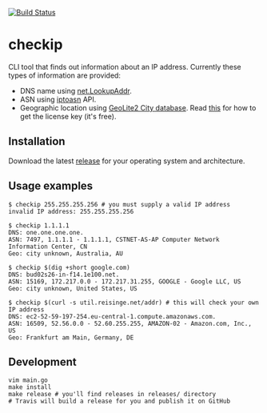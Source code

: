 [![Build Status](https://travis-ci.org/jreisinger/checkip.svg?branch=master)](https://travis-ci.org/jreisinger/checkip)

# checkip

CLI tool that finds out information about an IP address. Currently these types of information are provided:

* DNS name using [net.LookupAddr](https://golang.org/pkg/net/#LookupAddr).
* ASN using [iptoasn](https://iptoasn.com/) API.
* Geographic location using [GeoLite2 City database](https://dev.maxmind.com/geoip/geoip2/geolite2/). Read [this](https://dev.maxmind.com/geoip/geoip2/geolite2/#Download_Access) for how to get the license key (it's free).

## Installation

Download the latest [release](https://github.com/jreisinger/checkip/releases) for your operating system and architecture.

## Usage examples

```
$ checkip 255.255.255.256 # you must supply a valid IP address
invalid IP address: 255.255.255.256

$ checkip 1.1.1.1
DNS: one.one.one.one.
ASN: 7497, 1.1.1.1 - 1.1.1.1, CSTNET-AS-AP Computer Network Information Center, CN
Geo: city unknown, Australia, AU

$ checkip $(dig +short google.com)
DNS: bud02s26-in-f14.1e100.net.
ASN: 15169, 172.217.0.0 - 172.217.31.255, GOOGLE - Google LLC, US
Geo: city unknown, United States, US

$ checkip $(curl -s util.reisinge.net/addr) # this will check your own IP address
DNS: ec2-52-59-197-254.eu-central-1.compute.amazonaws.com.
ASN: 16509, 52.56.0.0 - 52.60.255.255, AMAZON-02 - Amazon.com, Inc., US
Geo: Frankfurt am Main, Germany, DE
```

## Development

```
vim main.go
make install
make release # you'll find releases in releases/ directory
# Travis will build a release for you and publish it on GitHub
```